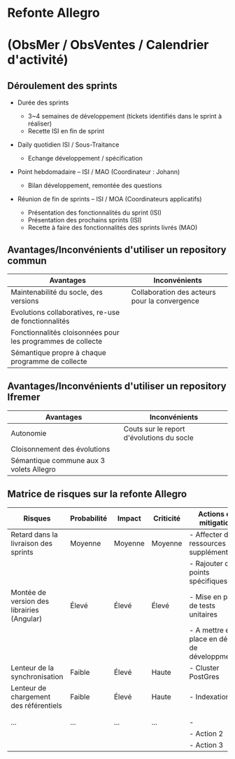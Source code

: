 # Refonte Allegro 
# (ObsMer / ObsVentes / Calendrier d'activité)

## Déroulement des sprints

- Durée des sprints
  - 3~4 semaines de développement (tickets identifiés dans le sprint à réaliser)
  - Recette ISI en fin de sprint

- Daily quotidien ISI / Sous-Traitance
  - Echange développement / spécification

- Point hebdomadaire – ISI / MAO (Coordinateur : Johann)
  - Bilan développement, remontée des questions

- Réunion de fin de sprints – ISI / MOA (Coordinateurs applicatifs)
  - Présentation des fonctionnalités du sprint (ISI)
  - Présentation des prochains sprints (ISI)
  - Recette à faire des fonctionnalités des sprints livrés (MAO)


## Avantages/Inconvénients d'utiliser un repository commun 


| Avantages                                                   | Inconvénients                                 |
|-------------------------------------------------------------|-----------------------------------------------|
| Maintenabilité du socle, des versions                       | Collaboration des acteurs pour la convergence | 
| Evolutions collaboratives, re-use de fonctionnalités        |                                               | 
| Fonctionnalités cloisonnées pour les programmes de collecte |                                               | 
| Sémantique propre à chaque programme de collecte            |                                               |


## Avantages/Inconvénients d'utiliser un repository Ifremer


| Avantages                               | Inconvénients                             |
|-----------------------------------------|-------------------------------------------|
| Autonomie                               | Couts sur le report d'évolutions du socle | 
| Cloisonnement des évolutions            |                                           | 
| Sémantique commune aux 3 volets Allegro |                                           |


## Matrice de risques sur la refonte Allegro

| Risques                                    | Probabilité | Impact  | Criticité | Actions de mitigation                        |
|--------------------------------------------|-------------|---------|-----------|----------------------------------------------|
| Retard dans la livraison des sprints       | Moyenne     | Moyenne | Moyenne   | - Affecter des ressources supplémentaires    |   
|                                            |             |         |           | - Rajouter des points spécifiques            |
| Montée de version des librairies (Angular) | Élevé       | Élevé   | Élevé     | - Mise en place de tests unitaires           | 
|                                            |             |         |           | - A mettre en place en début de développment | 
| Lenteur de la synchronisation              | Faible      | Élevé   | Haute     | - Cluster PostGres                           |
| Lenteur de chargement des référentiels     | Faible      | Élevé   | Haute     | - Indexation ES                              |
|                                            |             |         |           |                                              |
|                                            |             |         |           |                                              |
| ...                                        | ...         | ...     | ...       | -                                            |
|                                            |             |         |           | - Action 2                                   |
|                                            |             |         |           | - Action 3                                   |

